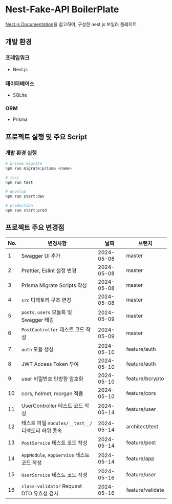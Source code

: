 # Nest-Fake-API BoilerPlate

[Nest.js Documentation](https://docs.nestjs.com/recipes/prisma)을 참고하여, 구성한 nest.js 보일러 플레이트

## 개발 환경

### 프레임워크

- Nest.js

### 데이터베이스

- SQLite

### ORM

- Prisma

## 프로젝트 실행 및 주요 Script

### 개발 환경 실행

```bash
# prisma migrate
npm run migrate:prisma <name>

# test
npm run test

# develop
npm run start:dev

# production
npm run start:prod
```

## 프로젝트 주요 변경점

| No. | 변경사항                                  | 날짜         | 브랜치              | 
|-----|---------------------------------------|------------|------------------|
| 1   | Swagger UI 추가                         | 2024-05-08 | master           |
| 2   | Prettier, Eslint 설정 변경                | 2024-05-08 | master           |
| 3   | Prisma Migrate Scripts 작성             | 2024-05-08 | master           |
| 4   | `src` 디렉토리 구조 변경                      | 2024-05-08 | master           |
| 5   | `posts`, `users` 모듈화 및 Swagger 태깅     | 2024-05-09 | master           |
| 6   | `PostController` 테스트 코드 작성            | 2024-05-09 | master           |
| 7   | `auth` 모듈 생성                          | 2024-05-10 | feature/auth     |
| 8   | JWT Access Token 부여                   | 2024-05-10 | feature/auth     |
| 9   | user 비밀번호 단방향 암호화                     | 2024-05-10 | feature/bcrypto  |
| 10  | cors, helmet, morgan 적용               | 2024-05-10 | feature/cors     |
| 11  | UserController 테스트 코드 작성              | 2024-05-14 | feature/user     |
| 12  | 테스트 파일 `modules/__test__/` 디렉토리 하위 종속 | 2024-05-14 | architect/test   |
| 13  | `PostService` 테스트 코드 작성               | 2024-05-14 | feature/post     |
| 14  | `AppModule`, `AppService` 테스트 코드 작성   | 2024-05-14 | feature/app      |
| 15  | `UserService` 테스트 코드 작성               | 2024-05-16 | feature/user     |
| 16  | `class-validator` Request DTO 유효성 검사  | 2024-05-16 | feature/validate |